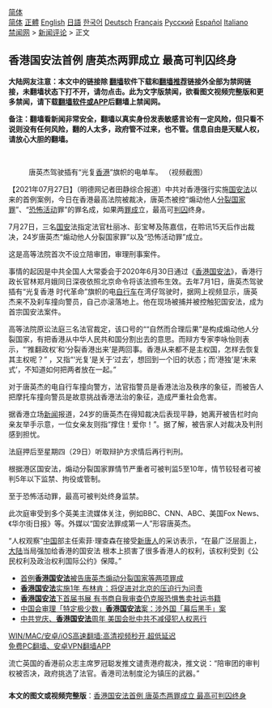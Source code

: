  <!-- 面包屑导航 --> <div class="breadcrumb"><!-- GTranslate: https://gtranslate.io/ -->  <div class="switcher notranslate">  <div class="selected">  <a href="#" onclick="return false;"> 简体</a>  </div>  <div class="option">  <a href="https://www.bannedbook.org" onclick="doGTranslate('zh-CN|zh-CN');jQuery('div.switcher div.selected a').html(jQuery(this).html());return false;" title="简体中文" class="nturl selected"> 简体</a>  <a href="https://www.bannedbook.org/zh-tw/" onclick="doGTranslate('zh-CN|zh-TW');jQuery('div.switcher div.selected a').html(jQuery(this).html());return false;" title="繁體中文" class="nturl"> 正體</a>  <a href="https://www.bannedbook.org/en/" onclick="doGTranslate('zh-CN|en');jQuery('div.switcher div.selected a').html(jQuery(this).html());return false;" title="English" class="nturl"> English</a>  <a href="https://www.bannedbook.org/ja/" onclick="doGTranslate('zh-CN|ja');jQuery('div.switcher div.selected a').html(jQuery(this).html());return false;" title="日本語" class="nturl"> 日語</a>  <a href="https://www.bannedbook.org/ko/" onclick="doGTranslate('zh-CN|ko');jQuery('div.switcher div.selected a').html(jQuery(this).html());return false;" title="한국어" class="nturl"> 한국어</a>  <a href="https://www.bannedbook.org/de/" onclick="doGTranslate('zh-CN|de');jQuery('div.switcher div.selected a').html(jQuery(this).html());return false;" title="Deutsch" class="nturl"> Deutsch</a>  <a href="https://www.bannedbook.org/fr/" onclick="doGTranslate('zh-CN|fr');jQuery('div.switcher div.selected a').html(jQuery(this).html());return false;" title="Français" class="nturl"> Français</a>  <a href="https://www.bannedbook.org/ru/" onclick="doGTranslate('zh-CN|ru');jQuery('div.switcher div.selected a').html(jQuery(this).html());return false;" title="Русский" class="nturl"> Русский</a>  <a href="https://www.bannedbook.org/es/" onclick="doGTranslate('zh-CN|es');jQuery('div.switcher div.selected a').html(jQuery(this).html());return false;" title="Español" class="nturl"> Español</a>  <a href="https://www.bannedbook.org/it/" onclick="doGTranslate('zh-CN|it');jQuery('div.switcher div.selected a').html(jQuery(this).html());return false;" title="Italiano" class="nturl"> Italiano</a>  </div>  </div>      <div class='breadcrumb-sub'><!-- Breadcrumb NavXT 6.3.0 --> <a href="https://www.bannedbook.org/" class="home">禁闻网</a> &gt; <a href="https://www.bannedbook.org/bnews/comments/" class="category">新闻评论</a> &gt; 正文</div></div><h2>香港国安法首例 唐英杰两罪成立 最高可判囚终身</h2> <p class="notice"><b>大陆网友注意：本文中的链接除 <a href="https://github.com/bannedbook/fanqiang" >翻墙</a>软件下载和<a href="https://github.com/killgcd/justmysocks/blob/master/README.md">翻墙推荐</a>链接外全部为禁网链接，未翻墙状态下打不开，请勿点击。此为文字版禁闻，欲看图文视频完整版和更多禁闻，请下载<a href="https://github.com/bannedbook/fanqiang">翻墙软件或APP</a>后翻墙上禁闻网。</p><p>备注：翻墙看新闻非常安全，翻墙以真实身份发表敏感言论有一定风险，但只看不说则没有任何风险，翻的人太多，政府管不过来，也不管。信息自由是天赋人权，请放心大胆的翻墙。</b></p>  <div class="entry"> <br /> <figure><a href="https://i2.wp.com/upload-images-bucket-v64rleca837do.s3.eu-west-1.amazonaws.com/wp-content/uploads/2021/06/23224106/Screen-Shot-2021-06-23-at-18.40.43.png?fit=1714%2C1280&#038;ssl=1" data-caption="唐英杰驾驶插有“光复香港”旗帜的电单车。 （视频截图）"></a><figcaption class="wp-caption-text">唐英杰驾驶插有“光复<a href="https://www.bannedbook.org/bnews/tag/%e9%a6%99%e6%b8%af/" class="st_tag internal_tag" rel="tag" title="标签 香港 下的日志">香港</a>”旗帜的电单车。 （视频截图）</figcaption></figure> <p>【2021年07月27日】（明德网记者田静综合报道）中共对香港强行实施<a href="https://www.bannedbook.org/bnews/tag/%e5%9b%bd%e5%ae%89%e6%b3%95/" class="st_tag internal_tag" rel="tag" title="标签 国安法 下的日志">国安法</a>以来的首例案例，今日在香港最高法院被裁决，唐英杰被控“煽动他人<a href="https://www.bannedbook.org/bnews/tag/%E5%88%86%E8%A3%82%E5%9B%BD%E5%AE%B6%E7%BD%AA/" class="st_tag internal_tag" rel="tag" title="标签 分裂国家罪 下的日志">分裂国家罪</a>”、“<a href="https://www.bannedbook.org/bnews/tag/%E6%81%90%E6%80%96%E6%B4%BB%E5%8A%A8/" class="st_tag internal_tag" rel="tag" title="标签 恐怖活动 下的日志">恐怖活动</a>罪”的罪名成，如果两<a href="https://www.bannedbook.org/bnews/tag/%E7%BD%AA%E6%88%90/" class="st_tag internal_tag" rel="tag" title="标签 罪成 下的日志">罪成</a>立，最高可<a href="https://www.bannedbook.org/bnews/tag/%E5%88%A4%E5%9B%9A/" class="st_tag internal_tag" rel="tag" title="标签 判囚 下的日志">判囚</a>终身。</p> <p>7月27日，三名<a href="https://www.bannedbook.org/bnews/tag/%E5%9B%BD%E5%AE%89/" class="st_tag internal_tag" rel="tag" title="标签 国安 下的日志">国安</a>法指定法官杜丽冰、彭宝琴及陈嘉信，在聆讯15天后作出裁决，24岁唐英杰“煽动他人分裂国家罪”以及“恐怖活动罪”成立。</p> <p>这是高等法院首次不设立陪审团，审理刑事案件。</p>  <p>事情的起因是中共全国人大常委会于2020年6月30日通过《<a href="https://www.bannedbook.org/bnews/tag/%e9%a6%99%e6%b8%af%e5%9b%bd%e5%ae%89%e6%b3%95/" class="st_tag internal_tag" rel="tag" title="标签 香港国安法 下的日志">香港国安法</a>》，香港行政长官林郑月娥同日深夜依照北京命令将该法颁布生效。去年7月1日，唐英杰驾驶插有“光复香港 时代革命”旗帜的电<a href="https://www.bannedbook.org/bnews/tag/%e8%87%aa%e8%a1%8c%e8%bd%a6/" class="st_tag internal_tag" rel="tag" title="标签 自行车 下的日志">自行车</a>在湾仔驾驶时，据网上视频显示，唐英杰来不及刹车撞向警员，自己亦滚落地上。他在现场被捕并被控触犯国安法，成为首宗国安法案件。</p> <p>高等法院原讼法庭三名法官裁定，该口号的““自然而合理后果”是构成煽动他人分裂国家，有把香港从中华人民共和国分割出去的意思。而辩方专家李咏怡则表示，“‘推翻政权’和‘分裂香港出来’是两回事。香港从来都不是主权国，怎样去恢复其主权呢？” ，又指“‘光复’是关于‘过去’，想回到一个旧的状态；而‘港独’是‘未来式’，不知道如何把两者放在一起。”</p> <p>对于唐英杰的电自行车撞向警方，法官指警员是香港法治及秩序的象征，而被告人把摩托车撞向警员是故意挑战香港法治的象征，造成严重社会危害。</p>  <p>据香港立场<span class='wp_keywordlink_affiliate'><a href="https://www.bannedbook.org/" title="新闻">新闻</a></span>报道，24岁的唐英杰在得知裁决后表现平静，她离开被告栏时向亲友举手示意，一位女亲友则指“撑住！爱你！”。据了解，被告家人对裁决及判刑感到担忧。</p> <p>法庭押后至星期四（29日）听取辩护方求情后再行判刑。</p> <p>根据港区国安法，煽动分裂国家罪情节严重者可被判监5至10年，情节较轻者可被判5年以下监禁、拘役或管制。</p>  <p>至于恐怖活动罪，最高可被判处终身监禁。</p> <p>此次庭审受到多个英美主流媒体关注，例如BBC、CNN、ABC、美国Fox News、《华尔街日报》等。外媒以“国安法罪成第一人”形容唐英杰。</p> <p>“人权观察”<span class='wp_keywordlink_affiliate'><a href="https://www.bannedbook.org/" title="中国" target="_blank">中国</a></span>部主任索菲·理查森在接受<span class='wp_keywordlink_affiliate'><a href="https://www.ntdtv.com/" title="新唐人">新唐人</a></span>的采访表示，“在最广泛层面上，<span class='wp_keywordlink_affiliate'><a href="https://www.bannedbook.org/" title="大陆" target="_blank">大陆</a></span>当局强加给香港的国安法 根本上损害了很多香港人的权利，该权利受到《公民权利及政治权利国际公约》保障。”</p>  <ul class='op-related-articles' title='相关阅读'> <li><a href='https://www.bannedbook.org/bnews/baitai/20210727/1595225.html' target='_blank'>首例<b>香港国安法</b>被告唐英杰煽动分裂国家等两项罪成</a></li> <li><a href='https://www.bannedbook.org/bnews/comments/20210717/1588913.html' target='_blank'><b>香港国安法</b>实施1年 布林肯：将促进对北京的压迫行为问责</a></li> <li><a href='https://www.bannedbook.org/bnews/cnnews/hknews/20210715/1587244.html' target='_blank'><b>香港国安法</b>下首届书展 有书商自我审查仍克服恐惧售卖社运书籍</a></li> <li><a href='https://www.bannedbook.org/bnews/headline/20210705/1580803.html' target='_blank'>中国会审理「特定极少数」<b>香港国安法</b>案：涉外国「幕后黑手」案</a></li> <li><a href='https://www.bannedbook.org/bnews/comments/20210702/1578566.html' target='_blank'>中共党庆、<b>香港国安法</b>周年 美国会批中共不减侵犯人权恶行</a></li> </ul> <p class="texttj"> <a href="https://github.com/bannedbook/fanqiang/wiki/V2ray%E6%9C%BA%E5%9C%BA" target="_blank">WIN/MAC/安卓/iOS高速翻墙:高清视频秒开,超低延迟</a><br/> <a href="https://github.com/bannedbook/fanqiang/wiki/%E7%A6%81%E9%97%BB%E7%BD%91%E5%AE%89%E5%8D%93%E7%BF%BB%E5%A2%99%E6%96%B0%E9%97%BBAPP" target="_blank">免费PC翻墙、安卓VPN翻墙APP</a></p><p>流亡英国的香港前众志主席罗冠聪发推文谴责港府裁决，推文说：“陪审团的审判权被否决，政府挑选了法官。香港司法制度沦为镇压的武器。”</p><a name='sharetosocial'></a>  <div style="margin-bottom:5px;padding-bottom:5px;clear:both"> <div id="archive-pix-1" class="banner-ads"> <!-- AuctionX Display platform tag START --> <div id="26318x728x90x621x_ADSLOT2" clicktrack="%%CLICK_URL_ESC%%"></div> <!-- AuctionX Display platform tag END --> </div> <div id="archive-pix-2" class="banner-ads"> <!-- AuctionX Display platform tag START --> <div id="26315x300x250x621x_ADSLOT2" clicktrack="%%CLICK_URL_ESC%%"></div> <!-- AuctionX Display platform tag END --> </div> </div>  <div id="archive-pix-1" class="banner-ads"> <!-- AuctionX Display platform tag START --> <div id="26318x728x90x621x_ADSLOT3" clicktrack="%%CLICK_URL_ESC%%"></div> <!-- AuctionX Display platform tag END --> </div> <div><b>本文的图文或视频完整版</b>：<a href='https://www.bannedbook.org/bnews/comments/20210728/1595390.html'>香港国安法首例 唐英杰两罪成立 最高可判囚终身</a></div>  </div><!--END ENTRY--> 